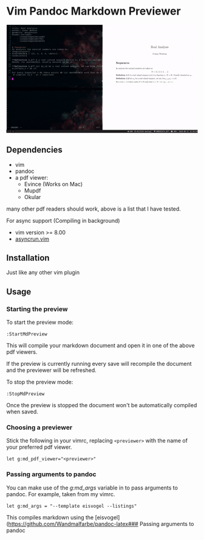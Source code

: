 # Vim Pandoc Markdown Previewer

![alt text](./preview.gif "Preview")

## Dependencies

* vim
* pandoc
* a pdf viewer:
    * Evince (Works on Mac)
    * Mupdf
    * Okular

many other pdf readers should work, above is a list that I have tested.

For async support (Compiling in background)

* vim version >= 8.00
* [asyncrun.vim](https://github.com/skywind3000/asyncrun.vim)

## Installation

Just like any other vim plugin

## Usage

### Starting the preview

To start the preview mode:
```
:StartMdPreview
```
This will compile your markdown document and open it in one of the above pdf viewers.

If the preview is currently running every save will recompile the document and the previewer will
be refreshed.

To stop the preview mode:
```
:StopMdPreview
```

Once the preview is stopped the document won't be automatically compiled when saved.


### Choosing a previewer

Stick the following in your vimrc, replacing `<previewer>` with the name of your preferred pdf viewer.

```
let g:md_pdf_viewer="<previewer>"
```

### Passing arguments to pandoc

You can make use of the _g:md_args_ variable in to pass arguments to pandoc. For example, taken from my vimrc.

```
let g:md_args = "--template eisvogel --listings"
```

This compiles markdown using the [eisvogel](https://github.com/Wandmalfarbe/pandoc-latex### Passing arguments to pandoc
